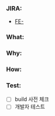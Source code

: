 ### JIRA:
- [FE-](https://birdview.atlassian.net/browse/FE-)

### What:
<!-- (무슨 이슈인가요?) -->

### Why:
<!-- (왜 진행되었나요?) -->

### How:
<!-- (어떻게 처리하였나요?) -->

### Test:
<!-- (테스트는 무엇을, 어떻게 하셨나요?) -->
- [ ] build 사전 체크
- [ ] 개발자 테스트
<!-- 추가로 테스트 한 것은 아래에서 복사해서 넣으세요.
- [ ] 
-->

<!-- 접는 태그 참고용.
<details>
 <summary>Summary Goes Here</summary>
 ...this is hidden, collapsable content...
</details>
-->
